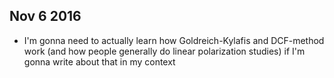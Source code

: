 Nov 6 2016
----------
* I'm gonna need to actually learn how Goldreich-Kylafis and DCF-method work (and how people generally do linear polarization studies) if I'm gonna write about that in my context
